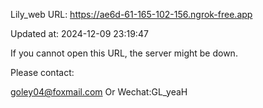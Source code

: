 Lily_web URL: https://ae6d-61-165-102-156.ngrok-free.app

Updated at: 2024-12-09 23:19:47

If you cannot open this URL, the server might be down.

Please contact: 

goley04@foxmail.com Or Wechat:GL_yeaH